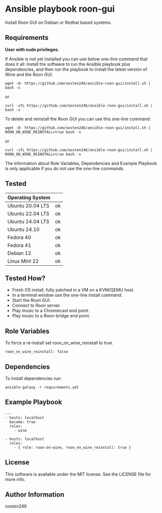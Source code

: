 Ansible playbook roon-gui
=========================

Install Roon GUI on Debian or Redhat based systems.

Requirements
------------
**User with sudo privileges.**

If Ansible is not yet installed you can use below one-line command that does it all: Install the software to run the Ansible playbook plus dependencies, and then run the playbook to install the latest version of Wine and the Roon GUI.

    wget -O- https://github.com/oosten246/ansible-roon-gui/install.sh | bash -s
or

    curl -sfL https://github.com/oosten246/ansible-roon-gui/install.sh | bash -s

To delete and reinstall the Roon GUI you can use this one-line command:

    wget -O- https://github.com/oosten246/ansible-roon-gui/install.sh | ROON_ON_WINE_REINSTALL=true bash -s
or

    curl -sfL https://github.com/oosten246/ansible-roon-gui/install.sh | ROON_ON_WINE_REINSTALL=true bash -s

The information about Role Variables, Dependencies and Example Playbook is only applicable if you do not use the one-line commands.

Tested
------

|Operating System|  |
|----------------|--|
|Ubuntu 20.04 LTS|ok|
|Ubuntu 22.04 LTS|ok|
|Ubuntu 24.04 LTS|ok|
|Ubuntu 24.10    |ok|
|Fedora 40       |ok|
|Fedora 41       |ok|
|Debian 12       |ok|
|Linux Mint 22   |ok|

Tested How?
-----------
* Fresh OS install, fully patched in a VM on a KVM/QEMU host.
* In a terminal window use the one-line install command.
* Start the Roon GUI.
* Connect to Roon server.
* Play music to a Chromecast end point.
* Play music to a Roon-bridge end point.

Role Variables
--------------
To force a re-install set roon_on_wine_reinstall to true.

    roon_on_wine_reinstall: false

Dependencies
------------
To install dependencies run:

    ansible-galaxy -r requirements.yml

Example Playbook
----------------

    ---
    - hosts: localhost
      become: true
      roles:
        - wine

    - hosts: localhost
      roles:
        - { role: roon-on-wine, roon_on_wine_reinstall: true }

License
-------

This software is available under the MIT license. See the LICENSE file for more info.

Author Information
------------------

oosten246
